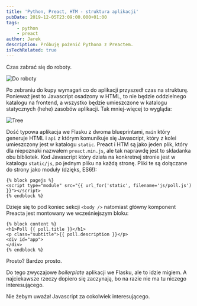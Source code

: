 ```yaml
---
title: 'Python, Preact, HTM - struktura aplikacji'
pubDate: 2019-12-05T23:09:00.000+01:00
tags:
    - python
    - preact
author: Jarek
description: Próbuję pożenić Pythona z Preactem.
isTechRelated: true
---
```


Czas zabrać się do roboty.

![Do roboty](https://1.bp.blogspot.com/-ygrOJYZ3SVg/XeT2K8ylsaI/AAAAAAAAHHk/N9d2heJbUgca2eaZDPF8zUNsDZsyTpZFQCKgBGAsYHg/s800/IMG_0180.JPG)

Po zebraniu do kupy wymagań co do aplikacji przyszedł czas na strukturę. Ponieważ jest to Javascript osadzony w HTML, to nie będzie oddzielnego katalogu na frontend, a wszystko będzie umieszczone w katalogu statycznych (hehe) zasobów aplikacji. Tak mniej-więcej to wygląda:

![Tree](https://1.bp.blogspot.com/-8Hr07crdHJc/XeT2VQSzB9I/AAAAAAAAHHo/oZReUA30H0QA0-ecRy4lGe_OOcMavaJjACLcBGAsYHQ/s800/Zrzut%2Bekranu%2Bz%2B2019-12-02%2B12-30-48.png)

Dość typowa aplikacja we Flasku z dwoma blueprintami, `main` który generuje HTML i `api` z którym komunikuje się Javascript, który z kolei umieszczony jest w katalogu `static`. Preact i HTM są jako jeden plik, który dla niepoznaki nazwałem `preact.min.js`, ale tak naprawdę jest to składanka obu bibliotek. Kod Javascript który działa na konkretnej stronie jest w katalogu `static/js`, po jednym pliku na każdą stronę. Pliki te są dołączane do strony jako moduły (dzięks, ES6!):

```jinja-html
{% block pagejs %}
<script type="module" src="{{ url_for('static', filename='js/poll.js') }}"></script>
{% endblock %}
```

Dzieje się to pod koniec sekcji `<body />` natomiast główny komponent Preacta jest montowany we wcześniejszym bloku:

```jinja-html
{% block content %}
<h1>Poll {{ poll.title }}</h1>
<p class="subtitle">{{ poll.description }}</p>
<div id="app">
</div>
{% endblock %}
```

Prosto? Bardzo prosto.

Do tego zwyczajowe _boilerplate_ aplikacji we Flasku, ale to idzie migiem. A najciekawsze rzeczy dopiero się zaczynają, bo na razie nie ma tu niczego interesującego.

Nie żebym uważał Javascript za cokolwiek interesującego.
